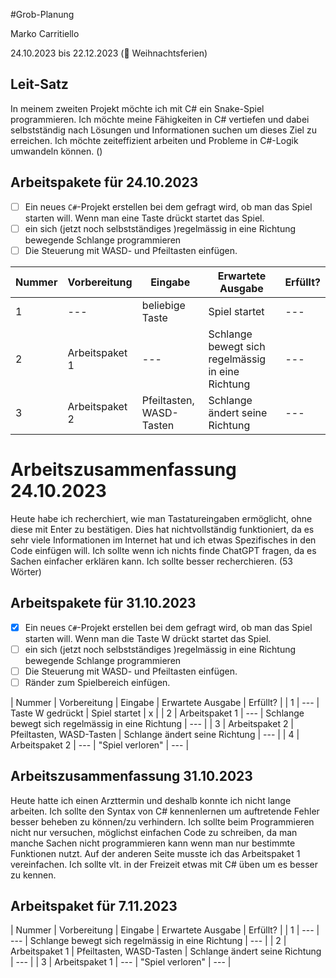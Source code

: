 #Grob-Planung

Marko Carritiello

24.10.2023 bis 22.12.2023 (🎄 Weihnachtsferien)

## Leit-Satz

In meinem zweiten Projekt möchte ich mit C# ein Snake-Spiel programmieren. Ich möchte meine Fähigkeiten in C# vertiefen und dabei selbstständig nach Lösungen und Informationen suchen um dieses Ziel zu erreichen. Ich möchte zeiteffizient arbeiten und Probleme in C#-Logik umwandeln können. ()

## Arbeitspakete für 24.10.2023

- [ ] Ein neues `C#`-Projekt erstellen bei dem gefragt wird, ob man das Spiel starten will. Wenn man eine Taste drückt startet das Spiel.
- [ ] ein sich (jetzt noch selbstständiges )regelmässig in eine Richtung bewegende Schlange programmieren
- [ ] Die Steuerung mit WASD- und Pfeiltasten einfügen.

| Nummer | Vorbereitung | Eingabe | Erwartete Ausgabe | Erfüllt? |
| --- | --- | --- | --- | --- |
| 1   | --- | beliebige Taste  | Spiel startet | ---    |
| 2   | Arbeitspaket 1 | ---   | Schlange bewegt sich regelmässig in eine Richtung |   ---  |
| 3   | Arbeitspaket 2 | Pfeiltasten, WASD-Tasten | Schlange ändert seine Richtung |  ---   |
# Arbeitszusammenfassung 24.10.2023
Heute habe ich recherchiert, wie man Tastatureingaben ermöglicht, ohne diese mit Enter zu bestätigen. Dies hat nichtvollständig funktioniert, da es sehr viele Informationen im Internet hat und ich etwas Spezifisches in den Code einfügen will. Ich sollte wenn ich nichts finde ChatGPT fragen, da es Sachen einfacher erklären kann. Ich sollte besser recherchieren. (53 Wörter)

## Arbeitspakete für 31.10.2023
- [x] Ein neues `C#`-Projekt erstellen bei dem gefragt wird, ob man das Spiel starten will. Wenn man die Taste W drückt startet das Spiel.
- [ ] ein sich (jetzt noch selbstständiges )regelmässig in eine Richtung bewegende Schlange programmieren
- [ ] Die Steuerung mit WASD- und Pfeiltasten einfügen.
- [ ] Ränder zum Spielbereich einfügen.

| Nummer | Vorbereitung | Eingabe | Erwartete Ausgabe | Erfüllt? |
| 1   | ---   | Taste W gedrückt | Spiel startet | x    |
| 2   | Arbeitspaket 1 | --- | Schlange bewegt sich regelmässig in eine Richtung |  ---  |
| 3   | Arbeitspaket 2 | Pfeiltasten, WASD-Tasten | Schlange ändert seine Richtung | ---   |
| 4 | Arbeitspaket 2 | --- | "Spiel verloren" | --- |

## Arbeitszusammenfassung 31.10.2023
Heute hatte ich einen Arzttermin und deshalb konnte ich nicht lange arbeiten. Ich sollte den Syntax von C# kennenlernen um auftretende Fehler besser beheben zu können/zu verhindern. Ich sollte beim Programmieren nicht nur versuchen, möglichst einfachen Code zu schreiben, da man manche Sachen nicht programmieren kann wenn man nur bestimmte Funktionen nutzt. Auf der anderen Seite musste ich das Arbeitspaket 1 vereinfachen. Ich sollte vlt. in der Freizeit etwas mit C# üben um es besser zu kennen.

## Arbeitspaket für 7.11.2023

| Nummer | Vorbereitung | Eingabe | Erwartete Ausgabe | Erfüllt? |
| 1   | --- | ---   | Schlange bewegt sich regelmässig in eine Richtung | ---   |
| 2   | Arbeitspaket 1 | Pfeiltasten, WASD-Tasten | Schlange ändert seine Richtung |  ---  |
| 3 | Arbeitspaket 1 | --- | "Spiel verloren" | --- |




